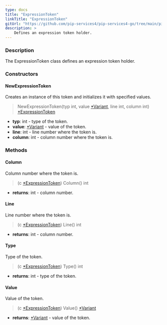 ```yaml
---
type: docs
title: "ExpressionToken"
linkTitle: "ExpressionToken"
gitUrl: "https://github.com/pip-services4/pip-services4-go/tree/main/pip-services4-expressions-go"
description: > 
    Defines an expression token holder.
---
```


### Description

The ExpressionToken class defines an expression token holder.


### Constructors

#### NewExpressionToken
Creates an instance of this token and initializes it with specified values.

> NewExpressionToken(typ int, value [*Variant](../../../variants/variant), line int, column int) [*ExpressionToken]()

- **typ**: int - type of the token.
- **value**: [*Variant](../../../variants/variant) - value of the token.
- **line**: int - line number where the token is.
- **column**: int - column number where the token is.


### Methods

#### Column
Column number where the token is.

> (c [*ExpressionToken]()) Column() int

- **returns**: int - column number.

#### Line
Line number where the token is.

> (c [*ExpressionToken]()) Line() int

- **returns**: int - column number.

#### Type
Type of the token.

> (c [*ExpressionToken]()) Type() int

- **returns**: int - type of the token.

#### Value
Value of the token.

> (c [*ExpressionToken]()) Value() [*Variant](../../../variants/variant)

- **returns**: [*Variant](../../../variants/variant) - value of the token.



